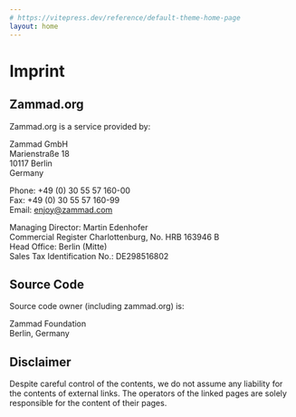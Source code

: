 ```yaml
---
# https://vitepress.dev/reference/default-theme-home-page
layout: home
---
```


# Imprint

## Zammad.org

Zammad.org is a service provided by:

Zammad GmbH \
Marienstraße 18 \
10117 Berlin \
Germany

Phone: +49 (0) 30 55 57 160-00 \
Fax: +49 (0) 30 55 57 160-99 \
Email: enjoy@zammad.com

Managing Director: Martin Edenhofer \
Commercial Register Charlottenburg, No. HRB 163946 B \
Head Office: Berlin (Mitte) \
Sales Tax Identification No.: DE298516802

## Source Code

Source code owner (including zammad.org) is:

Zammad Foundation \
Berlin, Germany

## Disclaimer

Despite careful control of the contents, we do not assume any liability for the contents of external links. The operators of the linked pages are solely responsible for the content of their pages.